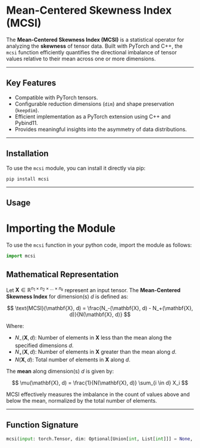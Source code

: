 # Mean-Centered Skewness Index (MCSI)

The **Mean-Centered Skewness Index (MCSI)** is a statistical operator for analyzing the **skewness** of tensor data. Built with PyTorch and C++, the `mcsi` function efficiently quantifies the directional imbalance of tensor values relative to their mean across one or more dimensions.

---

## Key Features
- Compatible with PyTorch tensors.
- Configurable reduction dimensions (`dim`) and shape preservation (`keepdim`).
- Efficient implementation as a PyTorch extension using C++ and Pybind11.
- Provides meaningful insights into the asymmetry of data distributions.

---

## Installation
To use the `mcsi` module, you can install it directly via pip:

```shell
pip install mcsi
```

---

## Usage
# Importing the Module
To use the `mcsi` function in your python code, import the module as follows:
```python
import mcsi
```

## Mathematical Representation

Let $\mathbf{X} \in \mathbb{R}^{n_1 \times n_2 \times \dots \times n_k}$ represent an input tensor. The **Mean-Centered Skewness Index** for dimension(s) $d$ is defined as:

$$
\text{MCSI}(\mathbf{X}, d) = \frac{N_-(\mathbf{X}, d) - N_+(\mathbf{X}, d)}{N(\mathbf{X}, d)}
$$

Where:
- $N_-(\mathbf{X}, d)$: Number of elements in $\mathbf{X}$ less than the mean along the specified dimensions $d$.
- $N_+(\mathbf{X}, d)$: Number of elements in $\mathbf{X}$ greater than the mean along $d$.
- $N(\mathbf{X}, d)$: Total number of elements in $\mathbf{X}$ along $d$.

The **mean** along dimension(s) $d$ is given by:

$$
\mu(\mathbf{X}, d) = \frac{1}{N(\mathbf{X}, d)} \sum_{i \in d} X_i
$$

MCSI effectively measures the imbalance in the count of values above and below the mean, normalized by the total number of elements.

---

## Function Signature

```python
mcsi(input: torch.Tensor, dim: Optional[Union[int, List[int]]] = None, keepdim: bool = False) -> torch.Tensor
